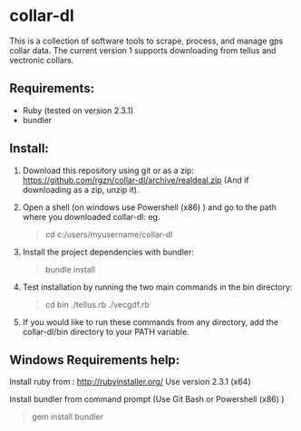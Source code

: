 # collar-dl

This is a collection of software tools to scrape, process, and manage gps collar data. 
The current version 1 supports downloading from tellus and vectronic collars. 

## Requirements:

- Ruby (tested on version 2.3.1) 
- bundler

## Install:

1. Download this repository using git or as a zip:
https://github.com/rgzn/collar-dl/archive/realdeal.zip
(And if downloading as a zip, unzip it).

2. Open a shell (on windows use Powershell (x86) ) and go to the path where you downloaded collar-dl:
eg. 
    > cd c:/users/myusername/collar-dl

3. Install the project dependencies with bundler:
    > bundle install

4. Test installation by running the two main commands in the bin directory:
    > cd bin
    > ./tellus.rb
    > ./vecgdf.rb

5. If you would like to run these commands from any directory, add the collar-dl/bin directory to your PATH variable.

## Windows Requirements help: 

Install ruby from : http://rubyinstaller.org/
Use version 2.3.1 (x64)

Install bundler from command prompt (Use Git Bash or Powershell (x86) )
> gem install bundler




